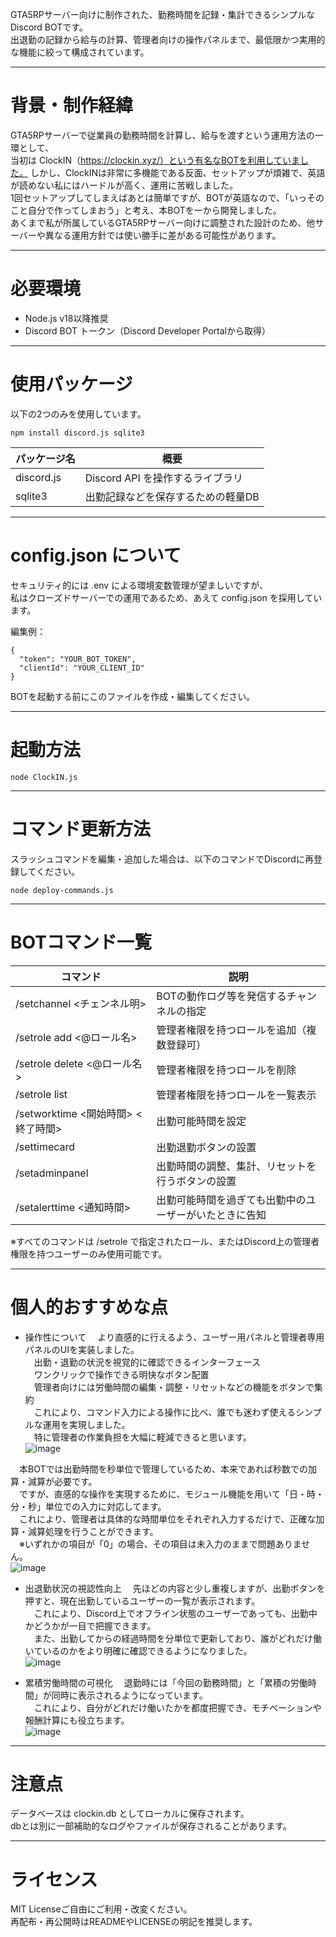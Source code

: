 GTA5RPサーバー向けに制作された、勤務時間を記録・集計できるシンプルなDiscord BOTです。<br/>
出退勤の記録から給与の計算、管理者向けの操作パネルまで、最低限かつ実用的な機能に絞って構成されています。

---

# 背景・制作経緯

GTA5RPサーバーで従業員の勤務時間を計算し、給与を渡すという運用方法の一環として、<br/>
当初は ClockIN（https://clockin.xyz/）という有名なBOTを利用していました。
しかし、ClockINは非常に多機能である反面、セットアップが煩雑で、英語が読めない私にはハードルが高く、運用に苦戦しました。<br/>
1回セットアップしてしまえばあとは簡単ですが、BOTが英語なので、「いっそのこと自分で作ってしまおう」と考え、本BOTを一から開発しました。<br/>
あくまで私が所属しているGTA5RPサーバー向けに調整された設計のため、他サーバーや異なる運用方針では使い勝手に差がある可能性があります。

---

# 必要環境

- Node.js v18以降推奨
- Discord BOT トークン（Discord Developer Portalから取得）

---

# 使用パッケージ

以下の2つのみを使用しています。
```
npm install discord.js sqlite3
```
| パッケージ名 | 概要 |
| ------------- | ------------- |
| discord.js |  Discord API を操作するライブラリ| 
| sqlite3 | 出勤記録などを保存するための軽量DB| 

---

# config.json について
セキュリティ的には .env による環境変数管理が望ましいですが、<br/>
私はクローズドサーバーでの運用であるため、あえて config.json を採用しています。

編集例：
```
{
  "token": "YOUR_BOT_TOKEN",
  "clientId": "YOUR_CLIENT_ID"
}
```
BOTを起動する前にこのファイルを作成・編集してください。

---

# 起動方法
```
node ClockIN.js
```

---

# コマンド更新方法
スラッシュコマンドを編集・追加した場合は、以下のコマンドでDiscordに再登録してください。
```
node deploy-commands.js
```

---

# BOTコマンド一覧

| コマンド | 説明 |
| ------------- | ------------- |
| /setchannel <チェンネル明> | BOTの動作ログ等を発信するチャンネルの指定 |
| /setrole add <@ロール名> | 管理者権限を持つロールを追加（複数登録可） |
| /setrole delete <@ロール名> | 管理者権限を持つロールを削除 |
| /setrole list | 管理者権限を持つロールを一覧表示 |
| /setworktime <開始時間> <終了時間> | 出勤可能時間を設定 |
| /settimecard | 出勤退勤ボタンの設置 |
| /setadminpanel | 出勤時間の調整、集計、リセットを行うボタンの設置 |
| /setalerttime <通知時間> | 出勤可能時間を過ぎても出勤中のユーザーがいたときに告知 |

※すべてのコマンドは /setrole で指定されたロール、またはDiscord上の管理者権限を持つユーザーのみ使用可能です。

---

# 個人的おすすめな点
- 操作性について
　より直感的に行えるよう、ユーザー用パネルと管理者専用パネルのUIを実装しました。<br>
　出勤・退勤の状況を視覚的に確認できるインターフェース<br>
　ワンクリックで操作できる明快なボタン配置<br>
　管理者向けには労働時間の編集・調整・リセットなどの機能をボタンで集約<br>
　これにより、コマンド入力による操作に比べ、誰でも迷わず使えるシンプルな運用を実現しました。<br>
　特に管理者の作業負担を大幅に軽減できると思います。<br>
![image](https://github.com/user-attachments/assets/f398db9e-96c7-40c0-be05-33001f7ec489)<br>

　本BOTでは出勤時間を秒単位で管理しているため、本来であれば秒数での加算・減算が必要です。<br>
　ですが、直感的な操作を実現するために、モジュール機能を用いて「日・時・分・秒」単位での入力に対応してます。<br>
　これにより、管理者は具体的な時間単位をそれぞれ入力するだけで、正確な加算・減算処理を行うことができます。<br>
　※いずれかの項目が「0」の場合、その項目は未入力のままで問題ありません。<br>
![image](https://github.com/user-attachments/assets/7e92636a-becf-448a-be89-3614628381f8)<br>

- 出退勤状況の視認性向上
　先ほどの内容と少し重複しますが、出勤ボタンを押すと、現在出勤しているユーザーの一覧が表示されます。<br>
　これにより、Discord上でオフライン状態のユーザーであっても、出勤中かどうかが一目で把握できます。<br>
　また、出勤してからの経過時間を分単位で更新しており、誰がどれだけ働いているのかをより明確に確認できるようになりました。<br>
![image](https://github.com/user-attachments/assets/bed1ed8d-f08f-4ae1-9a8e-67a2e379262a)

- 累積労働時間の可視化
　退勤時には「今回の勤務時間」と「累積の労働時間」が同時に表示されるようになっています。<br>
　これにより、自分がどれだけ働いたかを都度把握でき、モチベーションや報酬計算にも役立ちます。<br>
![image](https://github.com/user-attachments/assets/234244ed-2eaf-4239-9748-e138fa07994b)

---

# 注意点

データベースは clockin.db としてローカルに保存されます。<br/>
dbとは別に一部補助的なログやファイルが保存されることがあります。

---

# ライセンス

MIT Licenseご自由にご利用・改変ください。<br/>
再配布・再公開時はREADMEやLICENSEの明記を推奨します。

